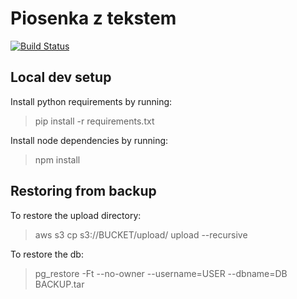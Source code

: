 # Piosenka z tekstem #

[![Build Status](https://drone.io/github.com/pietrzkiewicz/piosenka/status.png)](https://drone.io/github.com/pietrzkiewicz/piosenka/latest)

## Local dev setup ##

Install python requirements by running:

> pip install -r requirements.txt

Install node dependencies by running:

> npm install

## Restoring from backup ##

To restore the upload directory:

> aws s3 cp s3://BUCKET/upload/ upload --recursive

To restore the db:

> pg_restore -Ft --no-owner --username=USER --dbname=DB BACKUP.tar
